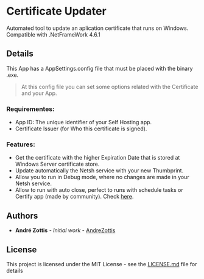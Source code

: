 # Certificate Updater
Automated tool to update an aplication certificate that runs on Windows.
Compatible with .NetFrameWork 4.6.1

## Details
This App has a AppSettings.config file that must be placed with the binary .exe.
  > At this config file you can set some options related with the Certificate and your App.

### Requirementes: 
 - App ID: The unique identifier of your Self Hosting app. 
 - Certificate Issuer (for Who this certificate is signed). 
 
 ### Features:
 - Get the certificate with the higher Expiration Date that is stored at Windows Server certificate store. 
 - Update automatically the Netsh service with your new Thumbprint.
 - Allow you to run in Debug mode, where no changes are made in your Netsh service.
 - Allow to run with auto close, perfect to runs with schedule tasks or Certify app (made by community). Check [here](https://certifytheweb.com).

## Authors

* **André Zottis** - *Initial work* - [AndreZottis](https://github.com/andrezottis)

## License

This project is licensed under the MIT License - see the [LICENSE.md](LICENSE.md) file for details

